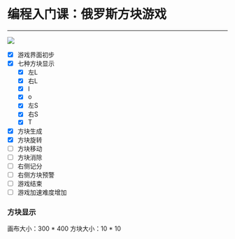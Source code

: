# 编程入门课：俄罗斯方块游戏
***

![](https://bkimg.cdn.bcebos.com/pic/64380cd7912397dd96df99415982b2b7d1a287d4?x-bce-process=image/resize,m_lfit,w_440,limit_1/format,f_auto)

- [x] 游戏界面初步
- [x] 七种方块显示
  - [x] 左L
  - [x] 右L
  - [x] I
  - [x] o
  - [x] 左S
  - [x] 右S
  - [x] T
- [x] 方块生成
- [x] 方块旋转
- [ ] 方块移动
- [ ] 方块消除
- [ ] 右侧记分
- [ ] 右侧方块预警
- [ ] 游戏结束
- [ ] 游戏加速难度增加

### 方块显示
画布大小：300 * 400
方块大小：10 * 10